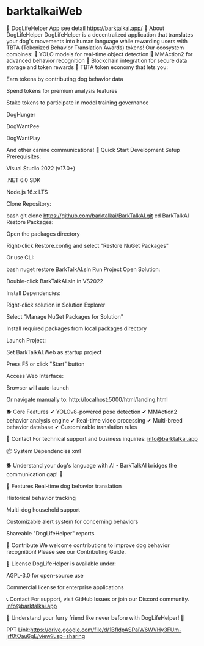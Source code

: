 # barktalkaiWeb
🐾 DogLifeHelper App
see detail https://barktalkai.app/
🐶 About DogLifeHelper
DogLifeHelper is a decentralized application that translates your dog's movements into human language while rewarding users with TBTA (Tokenized Behavior Translation Awards) tokens! Our ecosystem combines:
🔹 YOLO models for real-time object detection
🔹 MMAction2 for advanced behavior recognition
🔹 Blockchain integration for secure data storage and token rewards
🔹 TBTA token economy that lets you:

Earn tokens by contributing dog behavior data

Spend tokens for premium analysis features

Stake tokens to participate in model training governance

DogHunger

DogWantPee

DogWantPlay

And other canine communications!
🚀 Quick Start
Development Setup
Prerequisites:

Visual Studio 2022 (v17.0+)

.NET 6.0 SDK

Node.js 16.x LTS

Clone Repository:

bash
git clone https://github.com/barktalkai/BarkTalkAI.git
cd BarkTalkAI
Restore Packages:

Open the packages directory

Right-click Restore.config and select "Restore NuGet Packages"

Or use CLI:

bash
nuget restore BarkTalkAI.sln
Run Project
Open Solution:

Double-click BarkTalkAI.sln in VS2022

Install Dependencies:

Right-click solution in Solution Explorer

Select "Manage NuGet Packages for Solution"

Install required packages from local packages directory

Launch Project:

Set BarkTalkAI.Web as startup project

Press F5 or click "Start" button

Access Web Interface:

Browser will auto-launch

Or navigate manually to: http://localhost:5000/html/landing.html

🐕 Core Features
✔ YOLOv8-powered pose detection
✔ MMAction2 behavior analysis engine
✔ Real-time video processing
✔ Multi-breed behavior database
✔ Customizable translation rules

📧 Contact
For technical support and business inquiries:
info@barktalkai.app

📦 System Dependencies
xml
<!-- Core Dependencies -->
<PackageReference Include="YoloV8.Net" Version="1.2.0" />
<PackageReference Include="MMAction2.Runtime" Version="2.4.1" />
<PackageReference Include="FFmpegCore" Version="5.0.2" />

🐕 Understand your dog's language with AI - BarkTalkAI bridges the communication gap! 🐾

🌟 Features
Real-time dog behavior translation

Historical behavior tracking

Multi-dog household support

Customizable alert system for concerning behaviors

Shareable "DogLifeHelper" reports

🤝 Contribute
We welcome contributions to improve dog behavior recognition! Please see our Contributing Guide.

📜 License
DogLifeHelper is available under:

AGPL-3.0 for open-source use

Commercial license for enterprise applications

📞 Contact
For support, visit GitHub Issues or join our Discord community. info@barktalkai.app

🐶 Understand your furry friend like never before with DogLifeHelper! 🐾

PPT Link:https://drive.google.com/file/d/1BfIdpASPaiW6WVHy3FUm-jrf0tOau6gE/view?usp=sharing
